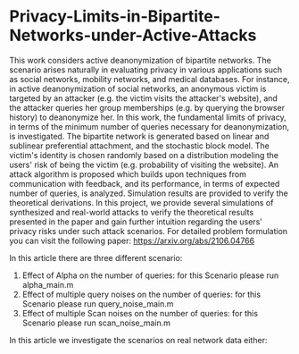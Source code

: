 # Privacy-Limits-in-Bipartite-Networks-under-Active-Attacks
This work considers active deanonymization of bipartite networks. The scenario arises naturally in evaluating privacy in various applications such as social networks, mobility networks, and medical databases. For instance, in active deanonymization of social networks, an anonymous victim is targeted by an attacker (e.g. the victim visits the attacker's website), and the attacker queries her group memberships (e.g. by querying the browser history) to deanonymize her. In this work, the fundamental limits of privacy, in terms of the minimum number of queries necessary for deanonymization, is investigated. The bipartite network is generated based on linear and sublinear preferential attachment, and the stochastic block model. The victim's identity is chosen randomly based on a distribution modeling the users' risk of being the victim (e.g. probability of visiting the website). An attack algorithm is proposed which builds upon techniques from communication with feedback, and its performance, in terms of expected number of queries, is analyzed. Simulation results are provided to verify the theoretical derivations. In this project, we provide several simulations of synthesized and real-world attacks to verify the theoretical results presented in the paper and gain further intuition regarding the users’ privacy risks under such attack scenarios.  For detailed problem formulation you can visit the following paper: https://arxiv.org/abs/2106.04766

In this article there are three different scenario: 

1. Effect of Alpha on the number of queries: for this Scenario please run alpha_main.m
2. Effect of multiple query noises on the number of queries:  for this Scenario please run query_noise_main.m
3. Effect of multiple Scan noises on the number of queries:   for this Scenario please run scan_noise_main.m

In this article we investigate the scenarios on real network data either: 
